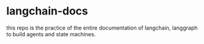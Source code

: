 # langchain-docs

this repo is the practice of the entire documentation of langchain, langgraph to build agents and state machines.


